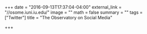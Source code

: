 +++
date = "2016-09-13T17:37:04-04:00"
external_link = "//osome.iuni.iu.edu/"
image = ""
math = false
summary = ""
tags = ["Twitter"]
title = "The Observatory on Social Media"

+++


